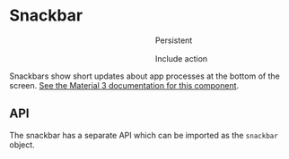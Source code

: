# Snackbar

<script setup>
import { HSnackbar, snackbar, HButton, HTextField, HCheckbox } from '../../src'
import Preview from '../Preview.vue'
import { ref } from 'vue'

const handler = () => {
    alert('Action completed!')
}

const message = ref('')
const actionLabel = ref('')

const persistent = ref(false)
const includeAction = ref(false)

const messageError = ref('')
const labelError = ref('')

const showSnackbar = () => {
    messageError.value = ''
    labelError.value = ''
    if(!message.value) {
        messageError.value = 'Message is required'
        return
    }
    if(includeAction.value && !actionLabel.value) {
        labelError.value = 'Action label is required'
        return
    }
    snackbar.pushNotification({
        message: message.value,
        action: includeAction.value ? {
            label: actionLabel.value,
            handler
        } : undefined,
        persistent: persistent.value
    })
}
</script>

<style>
.form {
    display: grid;
    grid-template-columns: 1fr 1fr;
    grid-template-rows: 1fr 1fr;
    grid-gap: 1rem;
}
</style>

<preview>
    <div class="preview-column">
        <div class="form">
            <h-text-field
                name="message"
                kind="outlined"
                v-model="message"
                label="Message"
                :has-error="!!messageError"
            >
                <template #helper v-if="messageError">{{ messageError }}</template>
            </h-text-field>
            <div class="preview-row">
                <label for="persistent">Persistent</label>
                <h-checkbox v-model="persistent" id="persistent" />
            </div>
            <h-text-field
                name="action-label"
                kind="outlined"
                v-model="actionLabel"
                label="Action label"
                :has-error="!!labelError"
            >
                <template #helper v-if="labelError">{{ labelError }}</template>
            </h-text-field>
            <div class="preview-row">
                <label for="include-action">Include action</label>
                <h-checkbox v-model="includeAction" id="include-action" />
            </div>
        </div>
        <h-button kind="filled" @click="showSnackbar" content="Show snackbar" />
    </div>
    <h-snackbar />
</preview>

Snackbars show short updates about app processes at the bottom of the screen.
[See the Material 3 documentation for this component][m3-snackbar].

[m3-snackbar]: https://material.io/components/snackbar

## API

The snackbar has a separate API which can be imported as the `snackbar` object.

